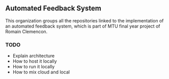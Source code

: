 ## Automated Feedback System

This organization groups all the repositories linked to the implementation of an automated feedback system, which is part of MTU final year project of Romain Clemencon.

### TODO

- Explain architecture
- How to host it locally
- How to run it locally
- How to mix cloud and local

